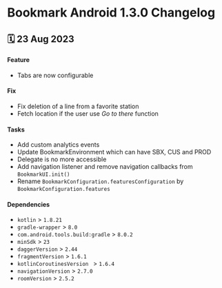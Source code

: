 # Bookmark Android 1.3.0 Changelog

<h2>🗓 23 Aug 2023</h2>

#### Feature
- Tabs are now configurable

#### Fix
- Fix deletion of a line from a favorite station
- Fetch location if the user use _Go to there_ function

#### Tasks
- Add custom analytics events
- Update BookmarkEnvironment which can have SBX, CUS and PROD
- Delegate is no more accessible
- Add navigation listener and remove navigation callbacks from `BookmarkUI.init()`
- Rename `BookmarkConfiguration.featuresConfiguration` by `BookmarkConfiguration.features`

#### Dependencies
- `kotlin` > `1.8.21`
- `gradle-wrapper` > `8.0`
- `com.android.tools.build:gradle` > `8.0.2`
- `minSdk` > `23`
- `daggerVersion` > `2.44`
- `fragmentVersion` > `1.6.1`
- `kotlinCoroutinesVersion ` > `1.6.4`
- `navigationVersion` > `2.7.0`
- `roomVersion` > `2.5.2`
